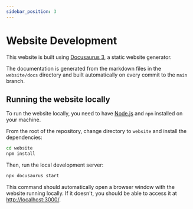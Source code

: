 ```yaml
---
sidebar_position: 3
---
```


# Website Development

This website is built using [Docusaurus 3](https://docusaurus.io/), a static website generator.

The documentation is generated from the markdown files in the `website/docs` directory and built automatically on every commit to the `main` branch.

## Running the website locally

To run the website locally, you need to have [Node.js](https://nodejs.org/) and `npm` installed on your machine.

From the root of the repository, change directory to `website` and install the dependencies:

```bash
cd website
npm install
```

Then, run the local development server:

```bash
npx docusaurus start
```

This command should automatically open a browser window with the website running locally. If it doesn't, you should be able to access it at [http://localhost:3000/](http://localhost:3000/).
